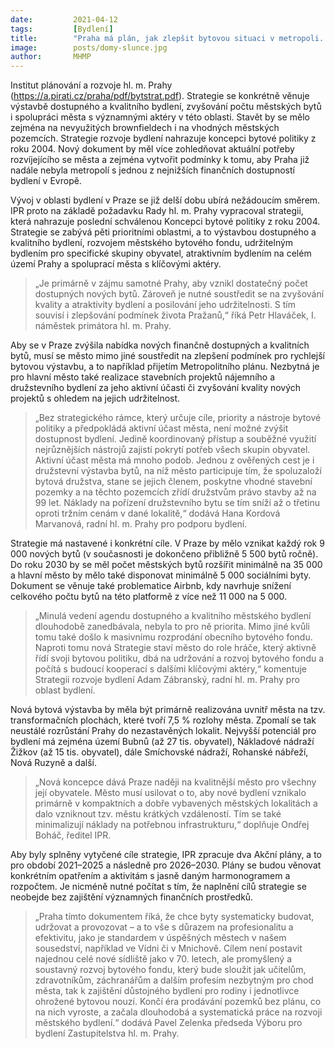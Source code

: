 ```yaml
---
date:         2021-04-12
tags:         [Bydlení]
title:        "Praha má plán, jak zlepšit bytovou situaci v metropoli. Cílem je stavět 9 000 bytů ročně a vlastnit 35 000 městských bytů do roku 2030"
image: 	      posts/domy-slunce.jpg
author:       MHMP
---
```


Institut plánování a rozvoje hl. m. Prahy (https://a.pirati.cz/praha/pdf/bytstrat.pdf). Strategie se konkrétně věnuje výstavbě dostupného a kvalitního bydlení, zvyšování počtu městských bytů i spolupráci města s významnými aktéry v této oblasti. Stavět by se mělo zejména na nevyužitých brownfieldech i na vhodných městských pozemcích. Strategie rozvoje bydlení nahrazuje koncepci bytové politiky z roku 2004. Nový dokument by měl více zohledňovat aktuální potřeby rozvíjejícího se města a zejména vytvořit podmínky k tomu, aby Praha již nadále nebyla metropolí s jednou z nejnižších finančních dostupností bydlení v Evropě.

Vývoj v oblasti bydlení v Praze se již delší dobu ubírá nežádoucím směrem. IPR proto na základě požadavku Rady hl. m. Prahy vypracoval strategii, která nahrazuje poslední schválenou Koncepci bytové politiky z roku 2004. Strategie se zabývá pěti prioritními oblastmi, a to výstavbou dostupného a kvalitního bydlení, rozvojem městského bytového fondu, udržitelným bydlením pro specifické skupiny obyvatel, atraktivním bydlením na celém území Prahy a spoluprací města s klíčovými aktéry.

> „Je primárně v zájmu samotné Prahy, aby vznikl dostatečný počet dostupných nových bytů. Zároveň je nutné soustředit se na zvyšování kvality a atraktivity bydlení a posilování jeho udržitelnosti. S tím souvisí i zlepšování podmínek života Pražanů,“ říká Petr Hlaváček, I. náměstek primátora hl. m. Prahy.

Aby se v Praze zvýšila nabídka nových finančně dostupných a kvalitních bytů, musí se město mimo jiné soustředit na zlepšení podmínek pro rychlejší bytovou výstavbu, a to například přijetím Metropolitního plánu. Nezbytná je pro hlavní město také realizace stavebních projektů nájemního a družstevního bydlení za jeho aktivní účasti či zvyšování kvality nových projektů s ohledem na jejich udržitelnost.

> „Bez strategického rámce, který určuje cíle, priority a nástroje bytové politiky a předpokládá aktivní účast města, není možné zvýšit dostupnost bydlení. Jedině koordinovaný přístup a souběžné využití nejrůznějších nástrojů zajistí pokrytí potřeb všech skupin obyvatel. Aktivní účast města má mnoho podob. Jednou z ověřených cest je i družstevní výstavba bytů, na níž město participuje tím, že spoluzaloží bytová družstva, stane se jejich členem, poskytne vhodné stavební pozemky a na těchto pozemcích zřídí družstvům právo stavby až na 99 let. Náklady na pořízení družstevního bytu se tím sníží až o třetinu oproti tržním cenám v dané lokalitě,“ dodává Hana Kordová Marvanová, radní hl. m. Prahy pro podporu bydlení.

Strategie má nastavené i konkrétní cíle. V Praze by mělo vznikat každý rok 9 000 nových bytů (v současnosti je dokončeno přibližně 5 500 bytů ročně). Do roku 2030 by se měl počet městských bytů rozšířit minimálně na 35 000 a hlavní město by mělo také disponovat minimálně 5 000 sociálními byty. Dokument se věnuje také problematice Airbnb, kdy navrhuje snížení celkového počtu bytů na této platformě z více než 11 000 na 5 000.

> „Minulá vedení agendu dostupného a kvalitního městského bydlení dlouhodobě zanedbávala, nebyla to pro ně priorita. Mimo jiné kvůli tomu také došlo k masivnímu rozprodání obecního bytového fondu. Naproti tomu nová Strategie staví město do role hráče, který aktivně řídí svoji bytovou politiku, dbá na udržování a rozvoj bytového fondu a počítá s budoucí kooperací s dalšími klíčovými aktéry,“ komentuje Strategii rozvoje bydlení Adam Zábranský, radní hl. m. Prahy pro oblast bydlení.

Nová bytová výstavba by měla být primárně realizována uvnitř města na tzv. transformačních plochách, které tvoří 7,5 % rozlohy města. Zpomalí se tak neustálé rozrůstání Prahy do nezastavěných lokalit. Nejvyšší potenciál pro bydlení má zejména území Bubnů (až 27 tis. obyvatel), Nákladové nádraží Žižkov (až 15 tis. obyvatel), dále Smíchovské nádraží, Rohanské nábřeží, Nová Ruzyně a další.

> „Nová koncepce dává Praze naději na kvalitnější město pro všechny její obyvatele. Město musí usilovat o to, aby nové bydlení vznikalo primárně v kompaktních a dobře vybavených městských lokalitách a dalo vzniknout tzv. městu krátkých vzdáleností. Tím se také minimalizují náklady na potřebnou infrastrukturu,“ doplňuje Ondřej Boháč, ředitel IPR.

Aby byly splněny vytyčené cíle strategie, IPR zpracuje dva Akční plány, a to pro období 2021–2025 a následně pro 2026–2030. Plány se budou věnovat konkrétním opatřením a aktivitám s jasně daným harmonogramem a rozpočtem. Je nicméně nutné počítat s tím, že naplnění cílů strategie se neobejde bez zajištění významných finančních prostředků.

> „Praha tímto dokumentem říká, že chce byty systematicky budovat, udržovat a provozovat – a to vše s důrazem na profesionalitu a efektivitu, jako je standardem v úspěšných městech v našem sousedství, například ve Vídni či v Mnichově.  Cílem není postavit najednou celé nové sídliště jako v 70. letech, ale promyšlený a soustavný rozvoj bytového fondu, který bude sloužit jak učitelům, zdravotníkům, záchranářům a dalším profesím nezbytným pro chod města, tak k zajištění důstojného bydlení pro rodiny i jednotlivce ohrožené bytovou nouzí. Končí éra prodávání pozemků bez plánu, co na nich vyroste, a začala dlouhodobá a systematická práce na rozvoji městského bydlení.“ dodává Pavel Zelenka předseda Výboru pro bydlení Zastupitelstva hl. m. Prahy.
